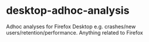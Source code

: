 # desktop-adhoc-analysis
Adhoc analyses for Firefox Desktop e.g. crashes/new users/retention/performance. Anything related to Firefox
